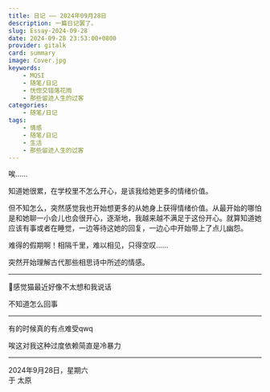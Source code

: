 ```yaml
---
title: 日记 —— 2024年09月28日
description: 一篇日记罢了。
slug: Essay-2024-09-28
date: 2024-09-28 23:53:00+0800
provider: gitalk
card: summary
image: Cover.jpg
keywords:
    - MQSI
    - 随笔/日记
    - 恍惚交错落花雨
    - 那些留迹人生的过客
categories:
    - 随笔/日记
tags:
    - 情感
    - 随笔/日记
    - 生活
    - 那些留迹人生的过客
---
```


唉……  

知道她很累，在学校里不怎么开心，是该我给她更多的情绪价值。  

但不知怎么，突然感觉我也开始想更多的从她身上获得情绪价值。从最开始的哪怕是和她聊一小会儿也会很开心，逐渐地，我越来越不满足于这份开心。就算知道她应该有事或者在睡觉，一边等待这她的回复，一边心中开始带上了点儿幽怨。  

难得的假期啊！相隔千里，难以相见，只得空叹……  

突然开始理解古代那些相思诗中所述的情感。

**********

🤔感觉猫最近好像不太想和我说话  

不知道怎么回事  

**********

有的时候真的有点难受qwq  

唉这对我这种过度依赖简直是冷暴力  

**********

2024年9月28日，星期六  
于 太原  